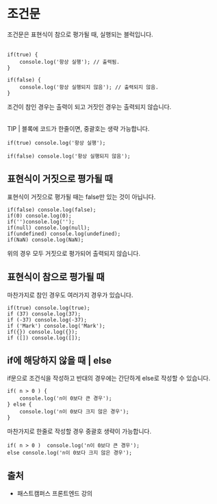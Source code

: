 # 조건문
조건문은 표현식이 참으로 평가될 때, 실행되는 블럭입니다.<br><br>
```
if(true) { 
    console.log('항상 실행'); // 출력됨.
}

if(false) {
    console.log('항상 실행되지 않음'); // 출력되지 않음.
}
```
조건이 참인 경우는 출력이 되고 거짓인 경우는 출력되지 않습니다.<br><br>

TIP | 블록에 코드가 한줄이면, 중괄호는 생략 가능합니다.
```
if(true) console.log('항상 실행');

if(false) console.log('항상 실행되지 않음');
```

## 표현식이 거짓으로 평가될 때
표현식이 거짓으로 평가될 때는 false만 있는 것이 아닙니다.<br>
```
if(false) console.log(false);
if(0) console.log(0);
if('')console.log('');
if(null) console.log(null);
if(undefined) console.log(undefined);
if(NaN) console.log(NaN);
```
위의 경우 모두 거짓으로 평가되어 출력되지 않습니다.

## 표현식이 참으로 평가될 때
마찬가지로 참인 경우도 여러가지 경우가 있습니다.<br>
```
if(true) console.log(true);
if (37) console.log(37);
if (-37) console.log(-37);
if ('Mark') console.log('Mark');
if({}) console.log({});
if ([]) console.log([]);
```

## if에 해당하지 않을 때 | else
if문으로 조건식을 작성하고 반대의 경우에는 간단하게 else로 작성할 수 있습니다.<br>
```
if( n > 0 ) {
    console.log('n이 0보다 큰 경우');
} else {
    console.log('n이 0보다 크지 않은 경우');
}
```
마찬가지로 한줄로 작성할 경우 중괄호 생략이 가능합니다.<br>
```
if( n > 0 )  console.log('n이 0보다 큰 경우');
else console.log('n이 0보다 크지 않은 경우');
```

## 출처
* 패스트캠퍼스 프론트엔드 강의